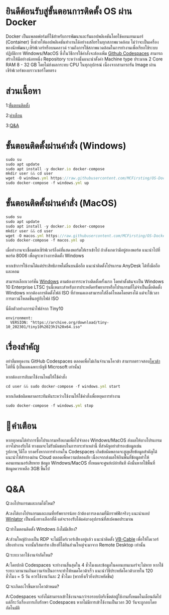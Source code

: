 # ยินดีต้อนรับสู่ขั้นตอนการติดตั้ง OS ผ่าน Docker
Docker เป็นแพลตฟอร์มที่ใช้สำหรับการพัฒนาและรันแอปพลิเคชันโดยใช้คอนเทนเนอร์ (Container) ซึ่งช่วยให้แอปพลิเคชันทำงานได้อย่างเสถียรในทุกสภาพแวดล้อม ไม่ว่าจะเป็นเครื่องของนักพัฒนา,เซิร์ฟเวอร์หรือบนคลาวด์ รวมถึงการใช้สภาพแวดล้อมในการทำงานเพื่อเรียกใช้ระบบปฏิบัติการ Windows/MacOS ซึ่งในวิธีการใช้คำสั่งจะต้องเพิ่ม [Github Codespaces](https://github.com/codespaces) สามารถสร้างให้มีอย่างน้อยหนึ่ง Repository ระหว่างนั้นแนะนำตั้งค่า Machine type ประมาณ 2 Core RAM 8 - 32 GB โดยไม่ส่งผลกระทบ CPU ในทุกอุปกรณ์ เนื่องจากสามารถรัน Image ผ่านเซิร์ฟเวอร์ของบราวเซอร์โดยตรง

# ส่วนเนื้อหา
1:[ขั้นตอนติดตั้ง](https://github.com/MCFirsting/Windows-Docker-Install-TH/tree/main?tab=readme-ov-file#%E0%B8%82%E0%B8%B1%E0%B9%89%E0%B8%99%E0%B8%95%E0%B8%AD%E0%B8%99%E0%B8%95%E0%B8%B4%E0%B8%94%E0%B8%95%E0%B8%B1%E0%B9%89%E0%B8%87%E0%B8%9C%E0%B9%88%E0%B8%B2%E0%B8%99%E0%B8%84%E0%B8%B3%E0%B8%AA%E0%B8%B1%E0%B9%88%E0%B8%87)

2:[คำเตือน](https://github.com/MCFirsting/Windows-Docker-Install-TH/tree/main?tab=readme-ov-file#%E0%B8%84%E0%B8%B3%E0%B9%80%E0%B8%95%E0%B8%B7%E0%B8%AD%E0%B8%99)

3:[Q&A](https://github.com/MCFirsting/Windows-Docker-Install-TH/tree/main?tab=readme-ov-file#qa)

# ขั้นตอนติดตั้งผ่านคำสั่ง (Windows)
```js
sudo su
sudo apt update
sudo apt install -y docker.io docker-compose
mkdir user && cd user
wget -O windows.yml https://raw.githubusercontent.com/MCFirsting/OS-Docker-Install-TH/refs/heads/main/windows.yml
sudo docker-compose -f windows.yml up
```
# ขั้นตอนติดตั้งผ่านคำสั่ง (MacOS)
```js
sudo su
sudo apt update
sudo apt install -y docker.io docker-compose
mkdir user && cd user
wget -O macos.yml https://raw.githubusercontent.com/MCFirsting/OS-Docker-Install-TH/refs/heads/main/macos.yml
sudo docker-compose -f macos.yml up
```
เมื่อทำงานจะเชื่อมต่อเซิร์ฟเวอร์ลิ้งค์ที่แสดงพอร์ตให้เราเข้าไป
ถ้าสังเกตว่ามีอยู่สองพอร์ต แนะนำไปที่พอร์ต 8006 เพื่อดูระหว่างการติดตั้ง Windows

หากเข้าการใช้งานได้แต่ประสิทธิภาพไม่ลื่นบนมือถือ
แนะนำติดตั้งโปรแกรม AnyDesk ได้ทั้งมือถือและคอม

สามารถเลือกเวอร์ชั่น [Windows](https://github.com/dockur/windows/?tab=readme-ov-file#how-do-i-select-the-windows-version) ตามต้องการระหว่างติดตั้งครั้งแรก โดยค่าตั้งต้นจะเป็น Windows 10 Enterprise LTSC รุ่นนี้เหมาะสำหรับการประหยัดทรัพยากรหรือโปรแกรมที่ไม่จำเป็นเมื่อติดตั้ง Windows หากต้องการติดตั้งไฟล์ ISO ที่กำหนดเองสามารถใส่ลิ้งค์โหลดโดยตรงได้ แต่จะใช้เวลาการดาวน์โหลดขึ้นอยู่กับไฟล์ ISO

นี่คือตัวอย่างการนำไฟล์จาก Tiny10

```
environment:
  VERSION: "https://archive.org/download/tiny-10_202301/tiny10%2023h1%20x64.iso"
```

# เรื่องสำคัญ
อย่าลืมหยุดงาน GitHub Codespaces ตลอดเพื่อไม่เกินจำนวนโควต้า
สามารถตรวจสอบ[โควต้า](https://github.com/settings/billing/summary)ได้ที่นี่ (เป็นผลเฉพาะบัญชี Microsoft เท่านั้น)

หากต้องการลับมาใช้งานไหม่ให้ใช้คำสั่ง
```js
cd user && sudo docker-compose -f windows.yml start
```
หากเกิดข้อผิดพลาดกระทันหันระหว่างใช้งานไห้ใช้คำสั่งเพื่อหยุดการทำงาน
```js
sudo docker-compose -f windows.yml stop
```

# 🚫คำเตือน
หากทุกคนได้ทำการซื้อโปรแกรมหรือเกมเพื่อไปจำลอง Windows/MacOS ส่งผลให้บางโปรแกรมอาจไม่รองรับได้ ทางผมจะไม่รับผิดชอบในการกระทำเหล่านี้ ที่สำคัญอย่าสำรองข้อมูลเช่น รูปภาพ,วีดีโอ บางครั้งหากการทำงานใน Codespaces เกิดข้อผิดพลาดจะสูญเสียข้อมูลสำคัญได้ แนะนำไห้สำรองผ่าน Cloud ตลอดเพื่อความปลอดภัย เนื่องจากส่งผลให้กินพื้นที่ข้อมูลทำให้คอนเทนเนอร์เสียหาย ข้อมูล Windows/MacOS ทั้งหมดจะศูนย์เปล่าทันที ดังนั้นหากใช้พื้นที่ข้อมูลควรเหลือ 3GB ขึ้นไป

# Q&A
Q:ลงโปรแกรมและเกมได้ไหม?

A:ลงได้บางโปรแกรมและเกมที่ทรัพยากรน้อย ถ้าต้องการลงเกมที่มีกราฟฟิกจริงๆ แนะนำแอป [Winlator](https://github.com/brunodev85/Winlator/releases) เป็นหนึ่งทางเลือกที่ดี แต่จะรองรับได้แค่บางอุปกรณ์ที่สเปคพอประมาณ

Q:ทำไมตอนติดตั้ง Windows ถึงไม่มีเสียง?

A:ส่วนใหญ่ถ้าลงเป็น RDP จะไม่มีไดร์เวอร์เสียงอยู่แล้ว แนะนำติดตั้ง [VB-Cable](https://vb-audio.com/Cable/index.htm) เพื่อให้ไดเวอร์เสียงทำงาน จากนั้นรีสตาร์ท เสียงที่ได้ยินส่วนใหญ่จะมาจาก Remote Desktop เท่านั้น

Q:ระยะเวลาใช้งานจำกัดไหม?

A:โดยปกติ Codespaces จะทำงานสิ้นสุดใน 4 ชั่วโมงและข้อมูลในคอนเทนเนอร์จะไม่หาย หากใช้ระยะเวลานานเกินความจำเป็นอาจจะทำให้หมดโควต้าเร็ว แนะนำวิธีประหยัดโควต้าภายใน 120 ชั่วโมง = 5 วัน ควรใช้งานวันละ 2 ชั่วโมง (หากยิ่งเร็วยิ่งประหยัดขึ้น)

Q:จะเกิดอะไรขึ้นหากโควต้าหมด?

A:Codespaces จะยังไม่สามารถเข้าใช้งานจนกว่ารอรอบบิลรีเซ็ตต่อผู้ใช้งานทั้งหมดในเดือนถัดไป แต่ก็ระวังเรื่องการเก็บรักษา Codespaces หากไม่มีการเข้าใช้งานเป็นเวลา 30 วันจะถูกลบโดยอัตโนมัติ
